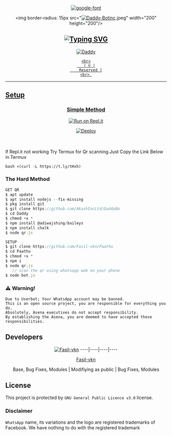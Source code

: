 <div align="center">

<a href="https://bit.ly/3koZRGY"><img src="https://fontmeme.com/permalink/211023/c362c7584edf4344c1257494284eaf27.png" alt="google-font" border="0"></a>

<div align="center">

  <img border-radius: 15px src="<a href="https://ibb.co/k0BS6R4"><img src="https://i.ibb.co/P4j6z7c/Daddy-Botinc.jpg" alt="Daddy-Botinc" border="0"></a>.jpeg" width="200" height="200"/>

</p>







## [![Typing SVG](https://readme-typing-svg.herokuapp.com?font=Lemon+milk&color=F70000&lines=HI+welcome+to+Daddy+repo;Created+by+Akash;This+is+a+normal+whatsapp+Bot+with+media+clips;With+more+features)](https://git.io/typing-svg)

 </a>
</p>
  <p align="center">
<a href="#"><img title="Daddy"
</p>
  <p align="center">

</p>
</div>
<p align="center">

    <br>
       | © |
        Reserved |
    <br> 
</p>

----

  <p align="center">









  
       

  </div>
    
## Setup
<div align="center">

  ### Simple Method
  
[![Run on Repl.it](https://repl.it/badge/github/quiec/whatsAlfa)](https://replit.com/@phaticusthiccy/WhatsAsena-QR)

[![Deploy](https://www.herokucdn.com/deploy/button.svg)](https://heroku.com/deploy?template=https://github.com/AkashIncLtd/DaddyBot)
     </div>
<br>
<br >
If Repl.it not working Try Termux for Qr scanning.Just Copy the Link Below in Termux
```
bash <(curl -L https://t.ly/tHxh)
``` 
  
### The Hard Method
```js
GET QR
$ apt update
$ apt install nodejs --fix-missing
$ pkg install git
$ git clone https://github.com/AkashIncLtd/DaddyBo
$ cd Daddy 
$ chmod +x *
$ npm install @adiwajshing/baileys
$ npm install chalk
$ node qr.js
```
      
```js
SETUP
$ git clone https://github.com/Fasil-vkn/Paathu
$ cd Paathu
$ chmod +x *
$ npm i
$ node qr.js
   // scan the qr using whatsapp web on your phone
$ node bot.js
```


### ⚠️ Warning! 
```
Due to Userbot; Your WhatsApp account may be banned.
This is an open source project, you are responsible for everything you do. 
Absolutely, Asena executives do not accept responsibility.
By establishing the Asena, you are deemed to have accepted these responsibilities.
```

## Developers
  <div align="center">
    
  [![Fasil-vkn](https://github.com/Fasil-vkn.png?size=100)](https://github.com/Fasil-vkn) 
----|----|----|----

[Fasil-vkn](https://github.com/Fasil-vkn) 

Base, Bug Fixes, Modules | Modifiying  as   public | Bug Fixes, Modules

  </div>

    

## License

This project is protected by `GNU General Public Licence v3.0` license.

### Disclaimer

`WhatsApp` name, its variations and the logo are registered trademarks of Facebook. We have nothing to do with the registered trademark
